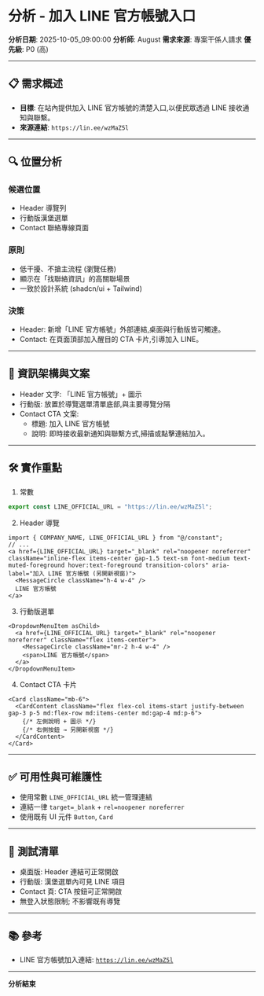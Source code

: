 # 分析 - 加入 LINE 官方帳號入口

**分析日期**: 2025-10-05_09:00:00
**分析師**: August
**需求來源**: 專案干係人請求
**優先級**: P0 (高)

---

## 📋 需求概述

- **目標**: 在站內提供加入 LINE 官方帳號的清楚入口,以便民眾透過 LINE 接收通知與聯繫。
- **來源連結**: `https://lin.ee/wzMaZ5l`

---

## 🔍 位置分析

### 候選位置
- Header 導覽列
- 行動版漢堡選單
- Contact 聯絡專線頁面

### 原則
- 低干擾、不搶主流程 (瀏覽任務)
- 顯示在「找聯絡資訊」的高關聯場景
- 一致於設計系統 (shadcn/ui + Tailwind)

### 決策
- Header: 新增「LINE 官方帳號」外部連結,桌面與行動版皆可觸達。
- Contact: 在頁面頂部加入醒目的 CTA 卡片,引導加入 LINE。

---

## 🧩 資訊架構與文案

- Header 文字: 「LINE 官方帳號」+ 圖示
- 行動版: 放置於導覽選單清單底部,與主要導覽分隔
- Contact CTA 文案:
  - 標題: 加入 LINE 官方帳號
  - 說明: 即時接收最新通知與聯繫方式,掃描或點擊連結加入。

---

## 🛠️ 實作重點

1) 常數
```startLine:endLine:src/constant/common.ts
export const LINE_OFFICIAL_URL = "https://lin.ee/wzMaZ5l";
```

2) Header 導覽
```startLine:endLine:src/components/common/header.tsx
import { COMPANY_NAME, LINE_OFFICIAL_URL } from "@/constant";
// ...
<a href={LINE_OFFICIAL_URL} target="_blank" rel="noopener noreferrer" className="inline-flex items-center gap-1.5 text-sm font-medium text-muted-foreground hover:text-foreground transition-colors" aria-label="加入 LINE 官方帳號 (另開新視窗)">
  <MessageCircle className="h-4 w-4" />
  LINE 官方帳號
</a>
```

3) 行動版選單
```startLine:endLine:src/components/common/header.tsx
<DropdownMenuItem asChild>
  <a href={LINE_OFFICIAL_URL} target="_blank" rel="noopener noreferrer" className="flex items-center">
    <MessageCircle className="mr-2 h-4 w-4" />
    <span>LINE 官方帳號</span>
  </a>
</DropdownMenuItem>
```

4) Contact CTA 卡片
```startLine:endLine:src/app/contact/contact-content.tsx
<Card className="mb-6">
  <CardContent className="flex flex-col items-start justify-between gap-3 p-5 md:flex-row md:items-center md:gap-4 md:p-6">
    {/* 左側說明 + 圖示 */}
    {/* 右側按鈕 → 另開新視窗 */}
  </CardContent>
</Card>
```

---

## ✅ 可用性與可維護性

- 使用常數 `LINE_OFFICIAL_URL` 統一管理連結
- 連結一律 `target=_blank` + `rel=noopener noreferrer`
- 使用既有 UI 元件 `Button`, `Card`

---

## 🧪 測試清單

- 桌面版: Header 連結可正常開啟
- 行動版: 漢堡選單內可見 LINE 項目
- Contact 頁: CTA 按鈕可正常開啟
- 無登入狀態限制; 不影響既有導覽

---

## 📚 參考

- LINE 官方帳號加入連結: [`https://lin.ee/wzMaZ5l`](https://lin.ee/wzMaZ5l)

---

**分析結束**


